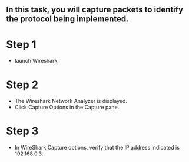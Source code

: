 ## In this task, you will capture packets to identify the protocol being implemented.

# Step 1 
  - launch Wireshark

# Step 2
- The Wireshark Network Analyzer is displayed.
 -  Click Capture Options in the Capture pane.

# Step 3
  - In WireShark Capture options, verify that the IP address indicated is 192.168.0.3.

